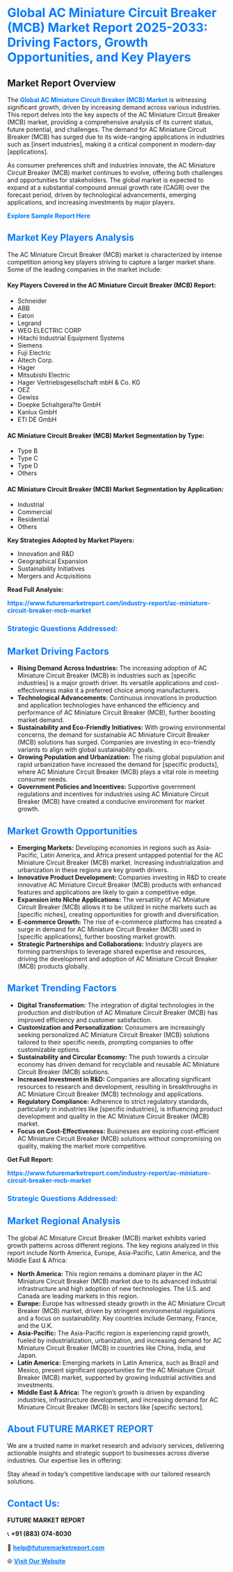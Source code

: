 <h1 style="color: #007BFF;">Global AC Miniature Circuit Breaker (MCB) Market Report 2025-2033: Driving Factors, Growth Opportunities, and Key Players</h1>

<section id="overview">
<h2>Market Report Overview</h2>
<p>The <a href="https://www.futuremarketreport.com/industry-report/ac-miniature-circuit-breaker-mcb-market" style="color: #007BFF; text-decoration: none;"><strong>Global AC Miniature Circuit Breaker (MCB) Market</strong></a> is witnessing significant growth, driven by increasing demand across various industries. This report delves into the key aspects of the AC Miniature Circuit Breaker (MCB) market, providing a comprehensive analysis of its current status, future potential, and challenges. The demand for AC Miniature Circuit Breaker (MCB) has surged due to its wide-ranging applications in industries such as [insert industries], making it a critical component in modern-day [applications].</p>
<p>As consumer preferences shift and industries innovate, the AC Miniature Circuit Breaker (MCB) market continues to evolve, offering both challenges and opportunities for stakeholders. The global market is expected to expand at a substantial compound annual growth rate (CAGR) over the forecast period, driven by technological advancements, emerging applications, and increasing investments by major players.</p>
</section>

<section id="overview">
<p><a href="https://www.futuremarketreport.com/request-sample/reportId=55341" style="color: #007BFF; text-decoration: none;"><strong>Explore Sample Report Here</strong></a></p>
</section>

<section id="key-players">
<h2 style="color: #007BFF;">Market Key Players Analysis</h2>
<p>The AC Miniature Circuit Breaker (MCB) market is characterized by intense competition among key players striving to capture a larger market share. Some of the leading companies in the market include:</p>
<h4>Key Players Covered in the AC Miniature Circuit Breaker (MCB) Report:</h4>
<ul><li>Schneider</li><li>ABB</li><li>Eaton</li><li>Legrand</li><li>WEG ELECTRIC CORP</li><li>Hitachi Industrial Equipment Systems</li><li>Siemens</li><li>Fuji Electric</li><li>Altech Corp.</li><li>Hager</li><li>Mitsubishi Electric</li><li>Hager Vertriebsgesellschaft mbH &amp; Co. KG</li><li>OEZ</li><li>Gewiss</li><li>Doepke Schaltgera?te GmbH</li><li>Kanlux GmbH</li><li>ETI DE GmbH</li></ul>
<h4>AC Miniature Circuit Breaker (MCB) Market Segmentation by Type:</h4>
<ul><li>Type B</li><li>Type C</li><li>Type D</li><li>Others</li></ul>

<h4>AC Miniature Circuit Breaker (MCB) Market Segmentation by Application:</h4>
<ul><li>Industrial</li><li>Commercial</li><li>Residential</li><li>Others</li></ul>
<p><strong>Key Strategies Adopted by Market Players:</strong></p>
<ul>
<li>Innovation and R&D</li>
<li>Geographical Expansion</li>
<li>Sustainability Initiatives</li>
<li>Mergers and Acquisitions</li>
</ul>
</section>

<section>
<p><strong>Read Full Analysis: </strong></p><a href="https://www.futuremarketreport.com/industry-report/ac-miniature-circuit-breaker-mcb-market" style="color: #007BFF; text-decoration: none;"><strong>https://www.futuremarketreport.com/industry-report/ac-miniature-circuit-breaker-mcb-market</strong></a>
<h3 style="color: #007BFF;">Strategic Questions Addressed:</h3>
</section>

<section id="driving-factors">
<h2 style="color: #007BFF;">Market Driving Factors</h2>
<ul>
<li><strong>Rising Demand Across Industries:</strong> The increasing adoption of AC Miniature Circuit Breaker (MCB) in industries such as [specific industries] is a major growth driver. Its versatile applications and cost-effectiveness make it a preferred choice among manufacturers.</li>
<li><strong>Technological Advancements:</strong> Continuous innovations in production and application technologies have enhanced the efficiency and performance of AC Miniature Circuit Breaker (MCB), further boosting market demand.</li>
<li><strong>Sustainability and Eco-Friendly Initiatives:</strong> With growing environmental concerns, the demand for sustainable AC Miniature Circuit Breaker (MCB) solutions has surged. Companies are investing in eco-friendly variants to align with global sustainability goals.</li>
<li><strong>Growing Population and Urbanization:</strong> The rising global population and rapid urbanization have increased the demand for [specific products], where AC Miniature Circuit Breaker (MCB) plays a vital role in meeting consumer needs.</li>
<li><strong>Government Policies and Incentives:</strong> Supportive government regulations and incentives for industries using AC Miniature Circuit Breaker (MCB) have created a conducive environment for market growth.</li>
</ul>
</section>

<section id="growth-opportunities">
<h2 style="color: #007BFF;">Market Growth Opportunities</h2>
<ul>
<li><strong>Emerging Markets:</strong> Developing economies in regions such as Asia-Pacific, Latin America, and Africa present untapped potential for the AC Miniature Circuit Breaker (MCB) market. Increasing industrialization and urbanization in these regions are key growth drivers.</li>
<li><strong>Innovative Product Development:</strong> Companies investing in R&D to create innovative AC Miniature Circuit Breaker (MCB) products with enhanced features and applications are likely to gain a competitive edge.</li>
<li><strong>Expansion into Niche Applications:</strong> The versatility of AC Miniature Circuit Breaker (MCB) allows it to be utilized in niche markets such as [specific niches], creating opportunities for growth and diversification.</li>
<li><strong>E-commerce Growth:</strong> The rise of e-commerce platforms has created a surge in demand for AC Miniature Circuit Breaker (MCB) used in [specific applications], further boosting market growth.</li>
<li><strong>Strategic Partnerships and Collaborations:</strong> Industry players are forming partnerships to leverage shared expertise and resources, driving the development and adoption of AC Miniature Circuit Breaker (MCB) products globally.</li>
</ul>
</section>

<section id="trending-factors">
<h2 style="color: #007BFF;">Market Trending Factors</h2>
<ul>
<li><strong>Digital Transformation:</strong> The integration of digital technologies in the production and distribution of AC Miniature Circuit Breaker (MCB) has improved efficiency and customer satisfaction.</li>
<li><strong>Customization and Personalization:</strong> Consumers are increasingly seeking personalized AC Miniature Circuit Breaker (MCB) solutions tailored to their specific needs, prompting companies to offer customizable options.</li>
<li><strong>Sustainability and Circular Economy:</strong> The push towards a circular economy has driven demand for recyclable and reusable AC Miniature Circuit Breaker (MCB) solutions.</li>
<li><strong>Increased Investment in R&D:</strong> Companies are allocating significant resources to research and development, resulting in breakthroughs in AC Miniature Circuit Breaker (MCB) technology and applications.</li>
<li><strong>Regulatory Compliance:</strong> Adherence to strict regulatory standards, particularly in industries like [specific industries], is influencing product development and quality in the AC Miniature Circuit Breaker (MCB) market.</li>
<li><strong>Focus on Cost-Effectiveness:</strong> Businesses are exploring cost-efficient AC Miniature Circuit Breaker (MCB) solutions without compromising on quality, making the market more competitive.</li>
</ul>
</section>

<section>
<p><strong>Get Full Report: </strong></p><a href="https://www.futuremarketreport.com/industry-report/ac-miniature-circuit-breaker-mcb-market" style="color: #007BFF; text-decoration: none;"><strong>https://www.futuremarketreport.com/industry-report/ac-miniature-circuit-breaker-mcb-market</strong></a>
<h3 style="color: #007BFF;">Strategic Questions Addressed:</h3>
</section>


<section id="regional-analysis">
<h2 style="color: #007BFF;">Market Regional Analysis</h2>
<p>The global AC Miniature Circuit Breaker (MCB) market exhibits varied growth patterns across different regions. The key regions analyzed in this report include North America, Europe, Asia-Pacific, Latin America, and the Middle East & Africa:</p>
<ul>
<li><strong>North America:</strong> This region remains a dominant player in the AC Miniature Circuit Breaker (MCB) market due to its advanced industrial infrastructure and high adoption of new technologies. The U.S. and Canada are leading markets in this region.</li>
<li><strong>Europe:</strong> Europe has witnessed steady growth in the AC Miniature Circuit Breaker (MCB) market, driven by stringent environmental regulations and a focus on sustainability. Key countries include Germany, France, and the U.K.</li>
<li><strong>Asia-Pacific:</strong> The Asia-Pacific region is experiencing rapid growth, fueled by industrialization, urbanization, and increasing demand for AC Miniature Circuit Breaker (MCB) in countries like China, India, and Japan.</li>
<li><strong>Latin America:</strong> Emerging markets in Latin America, such as Brazil and Mexico, present significant opportunities for the AC Miniature Circuit Breaker (MCB) market, supported by growing industrial activities and investments.</li>
<li><strong>Middle East & Africa:</strong> The region’s growth is driven by expanding industries, infrastructure development, and increasing demand for AC Miniature Circuit Breaker (MCB) in sectors like [specific sectors].</li>
</ul>
</section>

<footer>
<h2 style="color: #007BFF;">About FUTURE MARKET REPORT</h2>
<p>We are a trusted name in market research and advisory services, delivering actionable insights and strategic support to businesses across diverse industries. Our expertise lies in offering:</p>

<p>Stay ahead in today’s competitive landscape with our tailored research solutions.</p>

<h2 style="color: #007BFF;">Contact Us:</h2>
<p><strong>FUTURE MARKET REPORT</strong></p>
<p>📞 <strong>+91 (883) 074-8030</strong></p>
<p>📧 <strong><a href="mailto:help@futuremarketreport.com" style="color: #007BFF;">help@futuremarketreport.com</a></strong></p>
<p>🌐 <strong><a href="https://www.futuremarketreport.com/" style="color: #007BFF;">Visit Our Website</a></strong></p>
</footer>